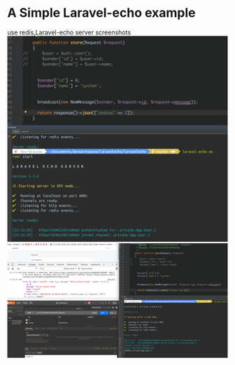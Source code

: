 # A Simple Laravel-echo example
use redis,Laravel-echo server
screenshots
![start laravel echo server](https://raw.githubusercontent.com/evolot/echoexample/master/public/screenshot/Screen%20Shot%202018-06-01%20at%2010.15.58%20PM.png)
![send message with postman and receive message from server](https://github.com/evolot/echoexample/blob/master/public/screenshot/Screen%20Shot%202018-06-01%20at%2010.19.22%20PM.png)